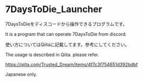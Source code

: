 # 7DaysToDie_Launcher
7DaysToDieをディスコードから操作できるプログラムです。

It is a program that can operate 7DaysToDie from discord.

使い方についてはQiitaに記載してます。参考にしてください。

The usage is described in Qiita. please refer.

https://qiita.com/Trusted_Dream/items/4f7c3f754651d392bdbf

Japanese only.
